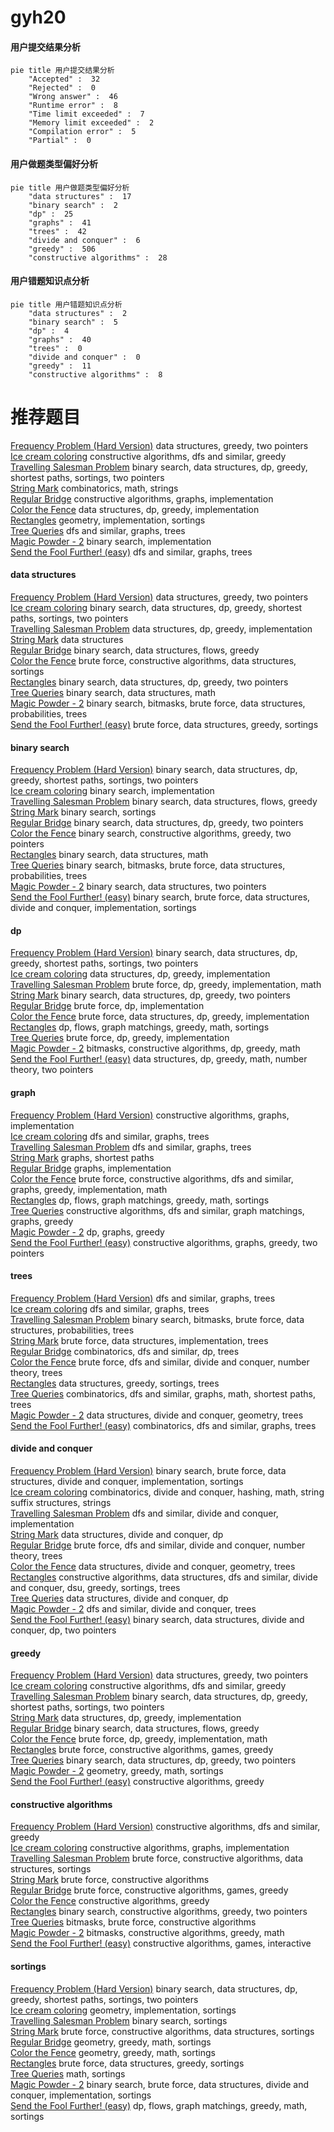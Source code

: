 # gyh20
<!-- tabs:start -->
#### **用户提交结果分析**

```mermaid
pie title 用户提交结果分析
    "Accepted" :  32
    "Rejected" :  0
    "Wrong answer" :  46
    "Runtime error" :  8
    "Time limit exceeded" :  7
    "Memory limit exceeded" :  2
    "Compilation error" :  5
    "Partial" :  0
```
#### **用户做题类型偏好分析**

```mermaid
pie title 用户做题类型偏好分析
    "data structures" :  17
    "binary search" :  2
    "dp" :  25
    "graphs" :  41
    "trees" :  42
    "divide and conquer" :  6
    "greedy" :  506
    "constructive algorithms" :  28
```
#### **用户错题知识点分析**

```mermaid
pie title 用户错题知识点分析
    "data structures" :  2
    "binary search" :  5
    "dp" :  4
    "graphs" :  40
    "trees" :  0
    "divide and conquer" :  0
    "greedy" :  11
    "constructive algorithms" :  8
```
<!-- tabs:end -->
# 推荐题目
[Frequency Problem (Hard Version)](https://codeforces.com/contest/1447/problem/F2)		data structures,
                        greedy,
                        two pointers		  
[Ice cream coloring](http://codeforces.com/problemset/problem/804/C)		constructive algorithms,
                        dfs and similar,
                        greedy		  
[Travelling Salesman Problem](https://codeforces.com/contest/1504/problem/E)		binary search,
                        data structures,
                        dp,
                        greedy,
                        shortest paths,
                        sortings,
                        two pointers		  
[String Mark](http://codeforces.com/problemset/problem/895/D)		combinatorics,
                        math,
                        strings		  
[Regular Bridge](http://codeforces.com/problemset/problem/550/D)		constructive algorithms,
                        graphs,
                        implementation		  
[Color the Fence](http://codeforces.com/problemset/problem/349/B)		data structures,
                        dp,
                        greedy,
                        implementation		  
[Rectangles](http://codeforces.com/problemset/problem/1028/C)		geometry,
                        implementation,
                        sortings		  
[Tree Queries](http://codeforces.com/problemset/problem/825/G)		dfs and similar,
                        graphs,
                        trees		  
[Magic Powder - 2](http://codeforces.com/problemset/problem/670/D2)		binary search,
                        implementation		  
[Send the Fool Further! (easy)](http://codeforces.com/problemset/problem/802/J)		dfs and similar,
                        graphs,
                        trees		  
<!-- tabs:start -->
#### **data structures**
[Frequency Problem (Hard Version)](https://codeforces.com/contest/1447/problem/F2)		data structures,
                        greedy,
                        two pointers		  
[Ice cream coloring](https://codeforces.com/contest/1504/problem/E)		binary search,
                        data structures,
                        dp,
                        greedy,
                        shortest paths,
                        sortings,
                        two pointers		  
[Travelling Salesman Problem](http://codeforces.com/problemset/problem/349/B)		data structures,
                        dp,
                        greedy,
                        implementation		  
[String Mark](http://codeforces.com/problemset/problem/1252/G)		data structures		  
[Regular Bridge](http://codeforces.com/problemset/problem/1408/H)		binary search,
                        data structures,
                        flows,
                        greedy		  
[Color the Fence](http://codeforces.com/problemset/problem/1513/F)		brute force,
                        constructive algorithms,
                        data structures,
                        sortings		  
[Rectangles](http://codeforces.com/problemset/problem/1492/C)		binary search,
                        data structures,
                        dp,
                        greedy,
                        two pointers		  
[Tree Queries](http://codeforces.com/problemset/problem/1490/G)		binary search,
                        data structures,
                        math		  
[Magic Powder - 2](http://codeforces.com/problemset/problem/1479/D)		binary search,
                        bitmasks,
                        brute force,
                        data structures,
                        probabilities,
                        trees		  
[Send the Fool Further! (easy)](http://codeforces.com/problemset/problem/1497/A)		brute force,
                        data structures,
                        greedy,
                        sortings		  
#### **binary search**
[Frequency Problem (Hard Version)](https://codeforces.com/contest/1504/problem/E)		binary search,
                        data structures,
                        dp,
                        greedy,
                        shortest paths,
                        sortings,
                        two pointers		  
[Ice cream coloring](http://codeforces.com/problemset/problem/670/D2)		binary search,
                        implementation		  
[Travelling Salesman Problem](http://codeforces.com/problemset/problem/1408/H)		binary search,
                        data structures,
                        flows,
                        greedy		  
[String Mark](http://codeforces.com/problemset/problem/1119/D)		binary search,
                        sortings		  
[Regular Bridge](http://codeforces.com/problemset/problem/1492/C)		binary search,
                        data structures,
                        dp,
                        greedy,
                        two pointers		  
[Color the Fence](http://codeforces.com/problemset/problem/1463/D)		binary search,
                        constructive algorithms,
                        greedy,
                        two pointers		  
[Rectangles](http://codeforces.com/problemset/problem/1490/G)		binary search,
                        data structures,
                        math		  
[Tree Queries](http://codeforces.com/problemset/problem/1479/D)		binary search,
                        bitmasks,
                        brute force,
                        data structures,
                        probabilities,
                        trees		  
[Magic Powder - 2](http://codeforces.com/problemset/problem/1436/E)		binary search,
                        data structures,
                        two pointers		  
[Send the Fool Further! (easy)](http://codeforces.com/problemset/problem/1461/D)		binary search,
                        brute force,
                        data structures,
                        divide and conquer,
                        implementation,
                        sortings		  
#### **dp**
[Frequency Problem (Hard Version)](https://codeforces.com/contest/1504/problem/E)		binary search,
                        data structures,
                        dp,
                        greedy,
                        shortest paths,
                        sortings,
                        two pointers		  
[Ice cream coloring](http://codeforces.com/problemset/problem/349/B)		data structures,
                        dp,
                        greedy,
                        implementation		  
[Travelling Salesman Problem](http://codeforces.com/problemset/problem/1051/C)		brute force,
                        dp,
                        greedy,
                        implementation,
                        math		  
[String Mark](http://codeforces.com/problemset/problem/1492/C)		binary search,
                        data structures,
                        dp,
                        greedy,
                        two pointers		  
[Regular Bridge](https://codeforces.com/contest/1457/problem/C)		brute force,
                        dp,
                        implementation		  
[Color the Fence](http://codeforces.com/problemset/problem/1491/C)		brute force,
                        data structures,
                        dp,
                        greedy,
                        implementation		  
[Rectangles](http://codeforces.com/problemset/problem/1437/C)		dp,
                        flows,
                        graph matchings,
                        greedy,
                        math,
                        sortings		  
[Tree Queries](http://codeforces.com/problemset/problem/1499/B)		brute force,
                        dp,
                        greedy,
                        implementation		  
[Magic Powder - 2](http://codeforces.com/problemset/problem/1491/D)		bitmasks,
                        constructive algorithms,
                        dp,
                        greedy,
                        math		  
[Send the Fool Further! (easy)](http://codeforces.com/problemset/problem/1497/E1)		data structures,
                        dp,
                        greedy,
                        math,
                        number theory,
                        two pointers		  
#### **graph**
[Frequency Problem (Hard Version)](http://codeforces.com/problemset/problem/550/D)		constructive algorithms,
                        graphs,
                        implementation		  
[Ice cream coloring](http://codeforces.com/problemset/problem/825/G)		dfs and similar,
                        graphs,
                        trees		  
[Travelling Salesman Problem](http://codeforces.com/problemset/problem/802/J)		dfs and similar,
                        graphs,
                        trees		  
[String Mark](http://codeforces.com/problemset/problem/59/E)		graphs,
                        shortest paths		  
[Regular Bridge](http://codeforces.com/problemset/problem/1428/B)		graphs,
                        implementation		  
[Color the Fence](http://codeforces.com/problemset/problem/1487/C)		brute force,
                        constructive algorithms,
                        dfs and similar,
                        graphs,
                        greedy,
                        implementation,
                        math		  
[Rectangles](http://codeforces.com/problemset/problem/1437/C)		dp,
                        flows,
                        graph matchings,
                        greedy,
                        math,
                        sortings		  
[Tree Queries](http://codeforces.com/problemset/problem/1470/D)		constructive algorithms,
                        dfs and similar,
                        graph matchings,
                        graphs,
                        greedy		  
[Magic Powder - 2](http://codeforces.com/problemset/problem/1476/C)		dp,
                        graphs,
                        greedy		  
[Send the Fool Further! (easy)](http://codeforces.com/problemset/problem/1304/D)		constructive algorithms,
                        graphs,
                        greedy,
                        two pointers		  
#### **trees**
[Frequency Problem (Hard Version)](http://codeforces.com/problemset/problem/825/G)		dfs and similar,
                        graphs,
                        trees		  
[Ice cream coloring](http://codeforces.com/problemset/problem/802/J)		dfs and similar,
                        graphs,
                        trees		  
[Travelling Salesman Problem](http://codeforces.com/problemset/problem/1479/D)		binary search,
                        bitmasks,
                        brute force,
                        data structures,
                        probabilities,
                        trees		  
[String Mark](http://codeforces.com/problemset/problem/1511/C)		brute force,
                        data structures,
                        implementation,
                        trees		  
[Regular Bridge](http://codeforces.com/problemset/problem/1499/F)		combinatorics,
                        dfs and similar,
                        dp,
                        trees		  
[Color the Fence](http://codeforces.com/problemset/problem/1491/E)		brute force,
                        dfs and similar,
                        divide and conquer,
                        number theory,
                        trees		  
[Rectangles](http://codeforces.com/problemset/problem/1466/D)		data structures,
                        greedy,
                        sortings,
                        trees		  
[Tree Queries](http://codeforces.com/problemset/problem/1495/D)		combinatorics,
                        dfs and similar,
                        graphs,
                        math,
                        shortest paths,
                        trees		  
[Magic Powder - 2](http://codeforces.com/problemset/problem/1303/G)		data structures,
                        divide and conquer,
                        geometry,
                        trees		  
[Send the Fool Further! (easy)](http://codeforces.com/problemset/problem/1454/E)		combinatorics,
                        dfs and similar,
                        graphs,
                        trees		  
#### **divide and conquer**
[Frequency Problem (Hard Version)](http://codeforces.com/problemset/problem/1461/D)		binary search,
                        brute force,
                        data structures,
                        divide and conquer,
                        implementation,
                        sortings		  
[Ice cream coloring](http://codeforces.com/problemset/problem/1466/G)		combinatorics,
                        divide and conquer,
                        hashing,
                        math,
                        string suffix structures,
                        strings		  
[Travelling Salesman Problem](http://codeforces.com/problemset/problem/1490/D)		dfs and similar,
                        divide and conquer,
                        implementation		  
[String Mark](https://codeforces.com/contest/1483/problem/C)		data structures,
                        divide and conquer,
                        dp		  
[Regular Bridge](http://codeforces.com/problemset/problem/1491/E)		brute force,
                        dfs and similar,
                        divide and conquer,
                        number theory,
                        trees		  
[Color the Fence](http://codeforces.com/problemset/problem/1303/G)		data structures,
                        divide and conquer,
                        geometry,
                        trees		  
[Rectangles](http://codeforces.com/problemset/problem/1494/D)		constructive algorithms,
                        data structures,
                        dfs and similar,
                        divide and conquer,
                        dsu,
                        greedy,
                        sortings,
                        trees		  
[Tree Queries](http://codeforces.com/problemset/problem/1482/E)		data structures,
                        divide and conquer,
                        dp		  
[Magic Powder - 2](http://codeforces.com/problemset/problem/566/C)		dfs and similar,
                        divide and conquer,
                        trees		  
[Send the Fool Further! (easy)](http://codeforces.com/problemset/problem/1428/F)		binary search,
                        data structures,
                        divide and conquer,
                        dp,
                        two pointers		  
#### **greedy**
[Frequency Problem (Hard Version)](https://codeforces.com/contest/1447/problem/F2)		data structures,
                        greedy,
                        two pointers		  
[Ice cream coloring](http://codeforces.com/problemset/problem/804/C)		constructive algorithms,
                        dfs and similar,
                        greedy		  
[Travelling Salesman Problem](https://codeforces.com/contest/1504/problem/E)		binary search,
                        data structures,
                        dp,
                        greedy,
                        shortest paths,
                        sortings,
                        two pointers		  
[String Mark](http://codeforces.com/problemset/problem/349/B)		data structures,
                        dp,
                        greedy,
                        implementation		  
[Regular Bridge](http://codeforces.com/problemset/problem/1408/H)		binary search,
                        data structures,
                        flows,
                        greedy		  
[Color the Fence](http://codeforces.com/problemset/problem/1051/C)		brute force,
                        dp,
                        greedy,
                        implementation,
                        math		  
[Rectangles](https://codeforces.com/contest/1397/problem/D)		brute force,
                        constructive algorithms,
                        games,
                        greedy		  
[Tree Queries](http://codeforces.com/problemset/problem/1492/C)		binary search,
                        data structures,
                        dp,
                        greedy,
                        two pointers		  
[Magic Powder - 2](https://codeforces.com/contest/1496/problem/C)		geometry,
                        greedy,
                        math,
                        sortings		  
[Send the Fool Further! (easy)](http://codeforces.com/problemset/problem/1493/A)		constructive algorithms,
                        greedy		  
#### **constructive algorithms**
[Frequency Problem (Hard Version)](http://codeforces.com/problemset/problem/804/C)		constructive algorithms,
                        dfs and similar,
                        greedy		  
[Ice cream coloring](http://codeforces.com/problemset/problem/550/D)		constructive algorithms,
                        graphs,
                        implementation		  
[Travelling Salesman Problem](http://codeforces.com/problemset/problem/1513/F)		brute force,
                        constructive algorithms,
                        data structures,
                        sortings		  
[String Mark](http://codeforces.com/problemset/problem/632/B)		brute force,
                        constructive algorithms		  
[Regular Bridge](https://codeforces.com/contest/1397/problem/D)		brute force,
                        constructive algorithms,
                        games,
                        greedy		  
[Color the Fence](http://codeforces.com/problemset/problem/1493/A)		constructive algorithms,
                        greedy		  
[Rectangles](http://codeforces.com/problemset/problem/1463/D)		binary search,
                        constructive algorithms,
                        greedy,
                        two pointers		  
[Tree Queries](https://codeforces.com/contest/1456/problem/B)		bitmasks,
                        brute force,
                        constructive algorithms		  
[Magic Powder - 2](http://codeforces.com/problemset/problem/1492/D)		bitmasks,
                        constructive algorithms,
                        greedy,
                        math		  
[Send the Fool Further! (easy)](https://codeforces.com/contest/1504/problem/D)		constructive algorithms,
                        games,
                        interactive		  
#### **sortings**
[Frequency Problem (Hard Version)](https://codeforces.com/contest/1504/problem/E)		binary search,
                        data structures,
                        dp,
                        greedy,
                        shortest paths,
                        sortings,
                        two pointers		  
[Ice cream coloring](http://codeforces.com/problemset/problem/1028/C)		geometry,
                        implementation,
                        sortings		  
[Travelling Salesman Problem](http://codeforces.com/problemset/problem/1119/D)		binary search,
                        sortings		  
[String Mark](http://codeforces.com/problemset/problem/1513/F)		brute force,
                        constructive algorithms,
                        data structures,
                        sortings		  
[Regular Bridge](https://codeforces.com/contest/1496/problem/C)		geometry,
                        greedy,
                        math,
                        sortings		  
[Color the Fence](http://codeforces.com/problemset/problem/1495/A)		geometry,
                        greedy,
                        math,
                        sortings		  
[Rectangles](http://codeforces.com/problemset/problem/1497/A)		brute force,
                        data structures,
                        greedy,
                        sortings		  
[Tree Queries](http://codeforces.com/problemset/problem/1427/A)		math,
                        sortings		  
[Magic Powder - 2](http://codeforces.com/problemset/problem/1461/D)		binary search,
                        brute force,
                        data structures,
                        divide and conquer,
                        implementation,
                        sortings		  
[Send the Fool Further! (easy)](http://codeforces.com/problemset/problem/1437/C)		dp,
                        flows,
                        graph matchings,
                        greedy,
                        math,
                        sortings		  
<!-- tabs:end -->
